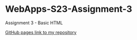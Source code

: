 # WebApps-S23-Assignment-3
Assignment 3 - Basic HTML

[GitHub pages link to my repository](https://44-563-web-apps-s23.github.io/44563-webapps-assignment-3-AjayKumar1403/)
